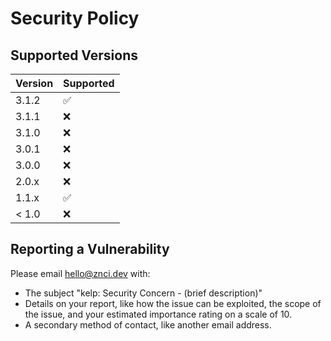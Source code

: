 # Security Policy

## Supported Versions

| Version | Supported          |
| ------- | ------------------ |
| 3.1.2   | :white_check_mark: |
| 3.1.1   | :x:                |
| 3.1.0   | :x:                |
| 3.0.1   | :x:                |
| 3.0.0   | :x:                |
| 2.0.x   | :x:                |
| 1.1.x   | :white_check_mark: |
| < 1.0   | :x:                |

## Reporting a Vulnerability

Please email hello@znci.dev with:

- The subject "kelp: Security Concern - (brief description)"
- Details on your report, like how the issue can be exploited, the scope of the issue, and your estimated importance rating on a scale of 10.
- A secondary method of contact, like another email address.
